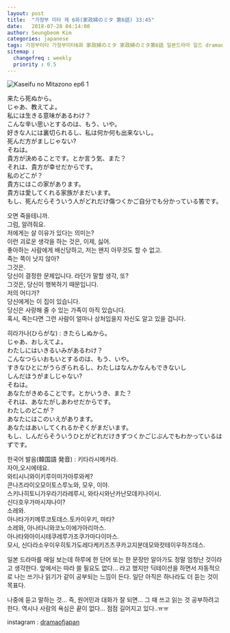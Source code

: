 ```yaml
---
layout: post
title:  "가정부 미타 제 6화(家政婦のミタ 第6話) 33:45"
date:   2018-07-28 04:14:00
author: Seungbeom Kim
categories: japanese
tags: 가정부미타 가정부미타6화 家政婦のミタ 家政婦のミタ第6話 일본드라마 일드 dramaofjapan 일본어공부
sitemap :
  changefreq : weekly
  priority : 0.5
---
```


<img src="{{ site.baseurl }}/assets/japanese/kaseifu_no_mita_6_1.PNG" title="Kaseifu no Mitazono ep6 1" class="post-image">

来たら死ぬから。<br>
じゃあ、教えてよ。<br>
私には生きる意味があるわけ？<br>
こんな辛い思いとするのは、もう、いや。<br>
好きな人には裏切られるし、私は何か何も出来ないし。<br>
死んだ方がましじゃない?<br>
そねは。<br>
貴方が決めることです。とか言う気、また？<br>
それは、貴方が幸せだからです。<br>
私のどこが？<br>
貴方にはこの家があります。<br>
貴方は愛してくれる家族がまだいます。<br>
もし、死んだらそういう人がどれだけ傷つくかご自分でも分かっている筈です。

오면 죽을테니까.<br>
그럼, 알려줘요.<br>
저에게는 살 이유가 있다는 의미는?<br>
이런 괴로운 생각을 하는 것은, 이제, 싫어.<br>
좋아하는 사람에게 배신당하고, 저는 왠지 아무것도 할 수 없고.<br>
죽는 쪽이 낫지 않아?<br>
그것은.<br>
당신이 결정한 문제입니다. 라던가 말할 생각, 또?<br>
그것은, 당신이 행복하기 때문입니다.<br>
저의 어디가?<br>
당신에게는 이 집이 있습니다.<br>
당신은 사랑해 줄 수 있는 가족이 아직 있습니다.<br>
혹시, 죽는다면 그런 사람이 얼마나 상처입을지 자신도 알고 있을 겁니다.

히라가나(ひらがな) : きたらしぬから。<br>
じゃあ、おしえてよ。<br>
わたしにはいきるいみがあるわけ？<br>
こんなつらいおもいとするのは、もう、いや。<br>
すきなひとにがうらぎられるし、わたしはなんかなんもできないし<br>
しんだほうがましじゃない?<br>
そねは。<br>
あなたがきめることです。とかいうき、また？<br>
それは、あなたがしあわせだからです。<br>
わたしのどこが？<br>
あなたにはこのいえがあります。<br>
あなたはあいしてくれるかぞくがまだいます。<br>
もし、しんだらそういうひとがどれだけきずつくかごじぶんでもわかっているはずです。

한국어 발음(韓国語 発音) : 키타라시메카라.<br>
자아,오시에테요.<br>
와티시니와이키루이미가아루와케?<br>
콘나츠라이오모이토스루노와, 모우, 이야.<br>
스키나히토니가우라기라레루시, 와타시와난카난모데키나이시.<br>
신다호우가마시쟈나이?<br>
소레와.<br>
아나타가키메루코토데스.토카이우키, 마타?<br>
소레와, 아나타니와코노이에가아리마스.<br>
아나타와아이시테쿠레루가조쿠가마다이마스.<br>
모시, 신다라소우이우히토가도레다케키즈츠쿠카고지분데모와캇테이우하즈데스.

일본 드라마를 매일 보는데 하루에 한 단어 또는 한 문장만 알아가도 정말 엄청난 것이라고 생각한다.
앞에서는 따라 쓸 필요도 없다... 라고 했지만 딕테이션을 하면서 자동적으로 나는 쓰기나 읽기가 같이 공부되는 느낌이 든다. 일단 아직은 하나라도 더 듣는 것이 목표다.

나중에 듣고 말하는 것... 즉, 원어민과 대화가 잘 되면... 그 때 쓰고 읽는 것 공부하려고 한다.
역시나 사람의 욕심은 끝이 없다... 점점 길어지고 있다..ㅠㅠ

instagram : [dramaofjapan](https://www.instagram.com/p/BknXC0WDOXg/?taken-by=dramaofjapan)
